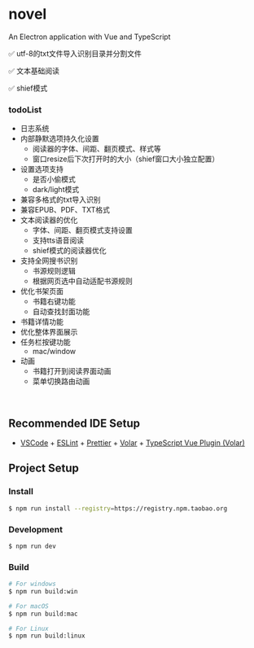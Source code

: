 # novel

An Electron application with Vue and TypeScript



✅ utf-8的txt文件导入识别目录并分割文件

✅ 文本基础阅读

✅ shief模式



### todoList

- 日志系统
- 内部静默选项持久化设置
  - 阅读器的字体、间距、翻页模式、样式等
  - 窗口resize后下次打开时的大小（shief窗口大小独立配置）
- 设置选项支持
  - 是否小偷模式
  - dark/light模式
- 兼容多格式的txt导入识别
- 兼容EPUB、PDF、TXT格式
- 文本阅读器的优化
  - 字体、间距、翻页模式支持设置
  - 支持tts语音阅读
  -  shief模式的阅读器优化
- 支持全网搜书识别
  - 书源规则逻辑
  - 根据网页选中自动适配书源规则
- 优化书架页面
  - 书籍右键功能
  - 自动查找封面功能
- 书籍详情功能
- 优化整体界面展示
- 任务栏按键功能
  - mac/window
- 动画
  - 书籍打开到阅读界面动画
  - 菜单切换路由动画

​	

## Recommended IDE Setup

- [VSCode](https://code.visualstudio.com/) + [ESLint](https://marketplace.visualstudio.com/items?itemName=dbaeumer.vscode-eslint) + [Prettier](https://marketplace.visualstudio.com/items?itemName=esbenp.prettier-vscode) + [Volar](https://marketplace.visualstudio.com/items?itemName=Vue.volar) + [TypeScript Vue Plugin (Volar)](https://marketplace.visualstudio.com/items?itemName=Vue.vscode-typescript-vue-plugin)

## Project Setup

### Install

```bash
$ npm run install --registry=https://registry.npm.taobao.org
```

### Development

```bash
$ npm run dev
```

### Build

```bash
# For windows
$ npm run build:win

# For macOS
$ npm run build:mac

# For Linux
$ npm run build:linux
```

